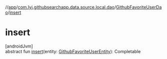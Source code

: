 //[app](../../../index.md)/[com.lyj.githubsearchapp.data.source.local.dao](../index.md)/[GithubFavoriteUserDao](index.md)/[insert](insert.md)

# insert

[androidJvm]\
abstract fun [insert](insert.md)(entity: [GithubFavoriteUserEntity](../../com.lyj.githubsearchapp.data.source.local.entity/-github-favorite-user-entity/index.md)): Completable
